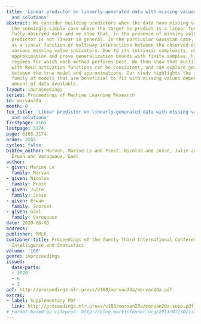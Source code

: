 ```yaml
---
title: 'Linear predictor on linearly-generated data with missing values: non consistency
  and solutions'
abstract: We consider building predictors when the data have missing values. We study
  the seemingly-simple case where the target to predict is a linear function of the
  fully observed data and we show that, in the presence of missing values, the optimal
  predictor is not linear in general. In the particular Gaussian case, it can be written
  as a linear function of multiway interactions between the observed data and the
  various missing value indicators. Due to its intrinsic complexity, we study a simple
  approximation and prove generalization bounds with finite samples, highlighting
  regimes for which each method performs best. We then show that multilayer perceptrons
  with ReLU activation functions can be consistent, and can explore good trade-offs
  between the true model and approximations. Our study highlights the interesting
  family of models that are beneficial to fit with missing values depending on the
  amount of data available.
layout: inproceedings
series: Proceedings of Machine Learning Research
id: morvan20a
month: 0
tex_title: 'Linear predictor on linearly-generated data with missing values: non consistency
  and solutions'
firstpage: 3165
lastpage: 3174
page: 3165-3174
order: 3165
cycles: false
bibtex_author: Morvan, Marine Le and Prost, Nicolas and Josse, Julie and Scornet,
  Erwan and Varoquaux, Gael
author:
- given: Marine Le
  family: Morvan
- given: Nicolas
  family: Prost
- given: Julie
  family: Josse
- given: Erwan
  family: Scornet
- given: Gael
  family: Varoquaux
date: 2020-06-03
address: 
publisher: PMLR
container-title: Proceedings of the Twenty Third International Conference on Artificial
  Intelligence and Statistics
volume: '108'
genre: inproceedings
issued:
  date-parts:
  - 2020
  - 6
  - 3
pdf: http://proceedings.mlr.press/v108/morvan20a/morvan20a.pdf
extras:
- label: Supplementary PDF
  link: http://proceedings.mlr.press/v108/morvan20a/morvan20a-supp.pdf
# Format based on citeproc: http://blog.martinfenner.org/2013/07/30/citeproc-yaml-for-bibliographies/
---
```

